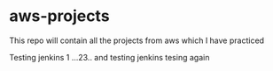 # aws-projects
This repo will contain all the projects from aws which I have practiced

Testing jenkins 1 ...23.. and testing jenkins
tesing again 
